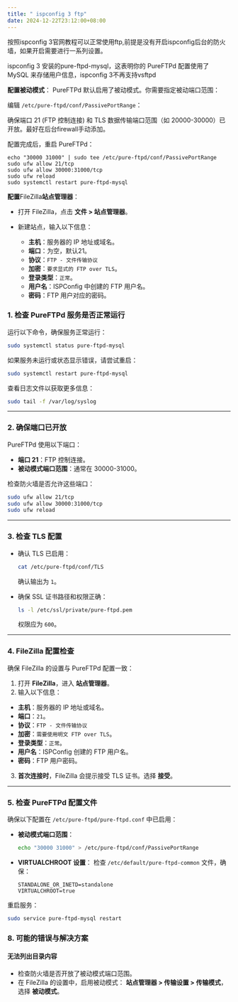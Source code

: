 ```yaml
---
title: " ispconfig 3 ftp"
date: 2024-12-22T23:12:00+08:00
---
```

按照ispconfig 3官网教程可以正常使用ftp,前提是没有开启ispconfig后台的防火墙，如果开启需要进行一系列设置。

ispconfig 3 安装的pure-ftpd-mysql，这表明你的 PureFTPd 配置使用了 MySQL 来存储用户信息，ispconfig 3不再支持vsftpd

**配置被动模式**：
PureFTPd 默认启用了被动模式。你需要指定被动端口范围：

编辑 `/etc/pure-ftpd/conf/PassivePortRange`：

确保端口 21 (FTP 控制连接) 和 TLS 数据传输端口范围（如 20000-30000）已开放。最好在后台firewall手动添加。

配置完成后，重启 PureFTPd：

```
echo "30000 31000" | sudo tee /etc/pure-ftpd/conf/PassivePortRange
sudo ufw allow 21/tcp
sudo ufw allow 30000:31000/tcp
sudo ufw reload
sudo systemctl restart pure-ftpd-mysql
```

**配置**FileZilla**站点管理器**：

* 打开 FileZilla，点击 **文件 > 站点管理器**。
* 新建站点，输入以下信息：

  * **主机**：服务器的 IP 地址或域名。
  * **端口**：为空，默认21。
  * **协议**：`FTP - 文件传输协议`
  * **加密**：`要求显式的 FTP over TLS`。
  * **登录类型**：`正常`。
  * **用户名**：ISPConfig 中创建的 FTP 用户名。
  * **密码**：FTP 用户对应的密码。

### **1. 检查 PureFTPd 服务是否正常运行**

运行以下命令，确保服务正常运行：

```bash
sudo systemctl status pure-ftpd-mysql
```

如果服务未运行或状态显示错误，请尝试重启：

```bash
sudo systemctl restart pure-ftpd-mysql
```

查看日志文件以获取更多信息：

```bash
sudo tail -f /var/log/syslog
```

- - -

### **2. 确保端口已开放**

PureFTPd 使用以下端口：

* **端口 21**：FTP 控制连接。
* **被动模式端口范围**：通常在 30000-31000。

检查防火墙是否允许这些端口：

```bash
sudo ufw allow 21/tcp
sudo ufw allow 30000:31000/tcp
sudo ufw reload
```

- - -

### **3. 检查 TLS 配置**

* 确认 TLS 已启用：

  ```bash
  cat /etc/pure-ftpd/conf/TLS
  ```

  确认输出为 `1`。
* 确保 SSL 证书路径和权限正确：

  ```bash
  ls -l /etc/ssl/private/pure-ftpd.pem
  ```

  权限应为 `600`。

- - -

### **4. FileZilla 配置检查**

确保 FileZilla 的设置与 PureFTPd 配置一致：

1. 打开 **FileZilla**，进入 **站点管理器**。
2. 输入以下信息：

* **主机**：服务器的 IP 地址或域名。
* **端口**：`21`。
* **协议**：`FTP - 文件传输协议`
* **加密**：`需要使用明文 FTP over TLS`。
* **登录类型**：`正常`。
* **用户名**：ISPConfig 创建的 FTP 用户名。
* **密码**：FTP 用户密码。

3. **首次连接时**，FileZilla 会提示接受 TLS 证书。选择 **接受**。

- - -

### **5. 检查 PureFTPd 配置文件**

确保以下配置在 `/etc/pure-ftpd/pure-ftpd.conf` 中已启用：

* **被动模式端口范围**：

  ```bash
  echo "30000 31000" > /etc/pure-ftpd/conf/PassivePortRange
  ```
* **VIRTUALCHROOT 设置**：
  检查 `/etc/default/pure-ftpd-common` 文件，确保：

  ```
  STANDALONE_OR_INETD=standalone
  VIRTUALCHROOT=true
  ```

重启服务：

```bash
sudo service pure-ftpd-mysql restart
```

### **8. 可能的错误与解决方案**

#### **无法列出目录内容**

* 检查防火墙是否开放了被动模式端口范围。
* 在 FileZilla 的设置中，启用被动模式： **站点管理器 > 传输设置 > 传输模式**，选择 **被动模式**。
